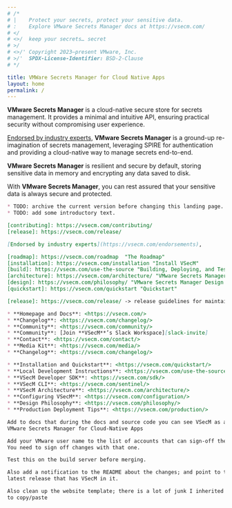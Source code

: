 ```yaml
---
# /*
# |    Protect your secrets, protect your sensitive data.
# :    Explore VMware Secrets Manager docs at https://vsecm.com/
# </
# <>/  keep your secrets… secret
# >/
# <>/' Copyright 2023–present VMware, Inc.
# >/'  SPDX-License-Identifier: BSD-2-Clause
# */

title: VMWare Secrets Manager for Cloud Native Apps
layout: home
permalink: /
---
```


**VMware Secrets Manager** is a cloud-native secure store
for secrets management. It provides a minimal and intuitive API, ensuring
practical security without compromising user experience.

[Endorsed by industry experts][endorsements], **VMware Secrets Manager** is a 
ground-up re-imagination of secrets management, leveraging SPIRE for authentication 
and providing a cloud-native way to manage secrets end-to-end.

**VMware Secrets Manager** is resilient and secure by default, storing sensitive
data in memory and encrypting any data saved to disk.

With **VMware Secrets Manager**, you can rest assured that your sensitive data is
always secure and protected.


```markdown
* TODO: archive the current version before changing this landing page.
* TODO: add some introductory text.

[contributing]: https://vsecm.com/contributing/
[release]: https://vsecm.com/release/

[Endorsed by industry experts](https://vsecm.com/endorsements),

[roadmap]: https://vsecm.com/roadmap  "The Roadmap"
[installation]: https://vsecm.com/installation "Install VSecM"
[build]: https://vsecm.com/use-the-source "Building, Deploying, and Testing"
[architecture]: https://vsecm.com/architecture/ "VMware Secrets Manager Architecture"
[design]: https://vsecm.com/philosophy/ "VMware Secrets Manager Design Philosophy"
[quickstart]: https://vsecm.com/quickstart "Quickstart"

[release]: https://vsecm.com/release/ -> release guidelines for maintainers.

* **Homepage and Docs**: <https://vsecm.com/>
* **Changelog**: <https://vsecm.com/changelog/>
* **Community**: <https://vsecm.com/community/>
* **Community**: [Join **VSecM**’s Slack Workspace][slack-invite]
* **Contact**: <https://vsecm.com/contact/>
* **Media Kit**: <https://vsecm.com/media/>
* **Changelog**: <https://vsecm.com/changelog/>

* **Installation and Quickstart**: <https://vsecm.com/quickstart/>
* **Local Development Instructions**: <https://vsecm.com/use-the-source/>
* **VSecM Developer SDK**: <https://vsecm.com/sdk/>
* **VSecM CLI**: <https://vsecm.com/sentinel/>
* **VSecM Architecture**: <https://vsecm.com/architecture/>
* **Configuring VSecM**: <https://vsecm.com/configuration/>
* **Design Philosophy**: <https://vsecm.com/philosophy/>
* **Production Deployment Tips**: <https://vsecm.com/production/>

Add to docs that during the docs and source code you can see VSecM as an acronym for
VMware Secrets Manager for Cloud-Native Apps

Add your VMware user name to the list of accounts that can sign-off the commit.
You need to sign off changes with that one.

Test this on the build server before merging.

Also add a notification to the README about the changes; and point to the
latest release that has VSecM in it.

Also clean up the website template; there is a lot of junk I inherited due
to copy/paste
```

[endorsements]: https://vsecm.com/endorsements/ "Endorsements"